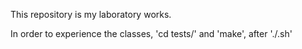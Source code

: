 This repository is my laboratory works.

In order to experience the classes, 'cd tests/<name>' and 'make', after './<name>.sh'
